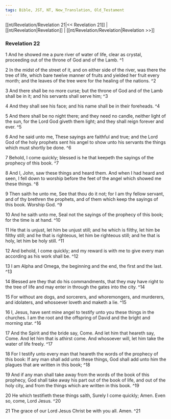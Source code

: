 ```yaml
---
tags: Bible, JST, NT, New_Translation, Old_Testament
---
```


[[nt/Revelation/Revelation 21|<< Revelation 21]] | [[nt/Revelation|Revelation]] | [[nt/Revelation/Revelation|Revelation >>]]

### Revelation 22

1 And he showed me a pure river of water of life, clear as crystal, proceeding out of the throne of God and of the Lamb.  ^1

2 In the midst of the street of it, and on either side of the river, was there the tree of life, which bare twelve manner of fruits and yielded her fruit every month; and the leaves of the tree were for the healing of the nations.  ^2

3 And there shall be no more curse; but the throne of God and of the Lamb shall be in it; and his servants shall serve him;  ^3

4 And they shall see his face; and his name shall be in their foreheads.  ^4

5 And there shall be no night there; and they need no candle, neither light of the sun, for the Lord God giveth them light; and they shall reign forever and ever.  ^5

6 And he said unto me, These sayings are faithful and true; and the Lord God of the holy prophets sent his angel to show unto his servants the things which must shortly be done.  ^6

7 Behold, I come quickly; blessed is he that keepeth the sayings of the prophecy of this book.  ^7

8 And I, John, saw these things and heard them. And when I had heard and seen, I fell down to worship before the feet of the angel which showed me these things.  ^8

9 Then saith he unto me, See that thou do it not; for I am thy fellow servant, and of thy brethren the prophets, and of them which keep the sayings of this book. Worship God.  ^9

10 And he saith unto me, Seal not the sayings of the prophecy of this book; for the time is at hand.  ^10

11 He that is unjust, let him be unjust still; and he which is filthy, let him be filthy still; and he that is righteous, let him be righteous still; and he that is holy, let him be holy still.  ^11

12 And behold, I come quickly; and my reward is with me to give every man according as his work shall be.  ^12

13 I am Alpha and Omega, the beginning and the end, the first and the last.  ^13

14 Blessed are they that do his commandments, that they may have right to the tree of life and may enter in through the gates into the city.  ^14

15 For without are dogs, and sorcerers, and whoremongers, and murderers, and idolaters, and whosoever loveth and maketh a lie.  ^15

16 I, Jesus, have sent mine angel to testify unto you these things in the churches. I am the root and the offspring of David and the bright and morning star.  ^16

17 And the Spirit and the bride say, Come. And let him that heareth say, Come. And let him that is athirst come. And whosoever will, let him take the water of life freely.  ^17

18 For I testify unto every man that heareth the words of the prophecy of this book: If any man shall add unto these things, God shall add unto him the plagues that are written in this book;  ^18

19 And if any man shall take away from the words of the book of this prophecy, God shall take away his part out of the book of life, and out of the holy city, and from the things which are written in this book.  ^19

20 He which testifieth these things saith, Surely I come quickly; Amen. Even so, come, Lord Jesus.  ^20

21 The grace of our Lord Jesus Christ be with you all. Amen.  ^21

 
